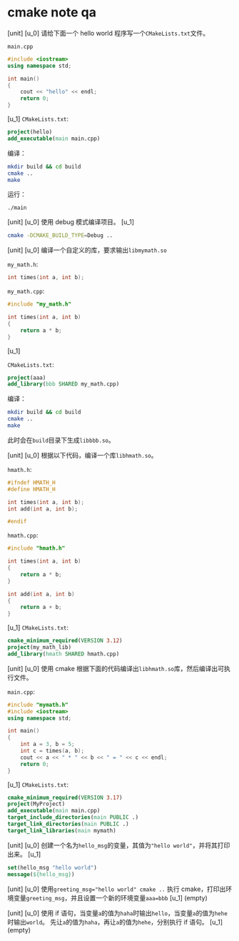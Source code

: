 # cmake note qa

[unit]
[u_0]
请给下面一个 hello world 程序写一个`CMakeLists.txt`文件。

`main.cpp`

```cpp
#include <iostream>
using namespace std;

int main()
{
    cout << "hello" << endl;
    return 0;
}
```
[u_1]
`CMakeLists.txt`:

```cmake
project(hello)
add_executable(main main.cpp)
```

编译：

```bash
mkdir build && cd build
cmake ..
make
```

运行：

```
./main
```

[unit]
[u_0]
使用 debug 模式编译项目。
[u_1]
```bash
cmake -DCMAKE_BUILD_TYPE=Debug ..
```

[unit]
[u_0]
编译一个自定义的库，要求输出`libmymath.so`

`my_math.h`:

```cpp
int times(int a, int b);
```

`my_math.cpp`:

```cpp
#include "my_math.h"

int times(int a, int b)
{
    return a * b;
}
```
[u_1]

`CMakeLists.txt`:

```cmake
project(aaa)
add_library(bbb SHARED my_math.cpp)
```

编译：

```bash
mkdir build && cd build
cmake ..
make
```

此时会在`build`目录下生成`libbbb.so`。

[unit]
[u_0]
根据以下代码，编译一个库`libhmath.so`。

`hmath.h`:

```cpp
#ifndef HMATH_H
#define HMATH_H

int times(int a, int b);
int add(int a, int b);

#endif
```

`hmath.cpp`:

```cpp
#include "hmath.h"

int times(int a, int b)
{
    return a * b;
}

int add(int a, int b)
{
    return a + b;
}
```
[u_1]
`CMakeLists.txt`:

```cmake
cmake_minimum_required(VERSION 3.12)
project(my_math_lib)
add_library(hmath SHARED hmath.cpp)
```

[unit]
[u_0]
使用 cmake 根据下面的代码编译出`libhmath.so`库，然后编译出可执行文件。

`main.cpp`:

```cpp
#include "mymath.h"
#include <iostream>
using namespace std;

int main()
{
    int a = 3, b = 5;
    int c = times(a, b);
    cout << a << " * " << b << " = " << c << endl;
    return 0;
}
```
[u_1]
`CMakeLists.txt`:

```cmake
cmake_minimum_required(VERSION 3.17)
project(MyProject)
add_executable(main main.cpp)
target_include_directories(main PUBLIC .)
target_link_directories(main PUBLIC .)
target_link_libraries(main mymath)
```

[unit]
[u_0]
创建一个名为`hello_msg`的变量，其值为`"hello world"`，并将其打印出来。
[u_1]
```cmake
set(hello_msg "hello world")
message(${hello_msg})
```

[unit]
[u_0]
使用`greeting_msg="hello world" cmake ..` 执行 cmake，打印出环境变量`greeting_msg`，并且设置一个新的环境变量`aaa=bbb`
[u_1]
(empty)

[unit]
[u_0]
使用 if 语句，当变量`a`的值为`haha`时输出`hello`，当变量`a`的值为`hehe`时输出`world`。
先让`a`的值为`haha`，再让`a`的值为`hehe`，分别执行 if 语句。
[u_1]
(empty)
